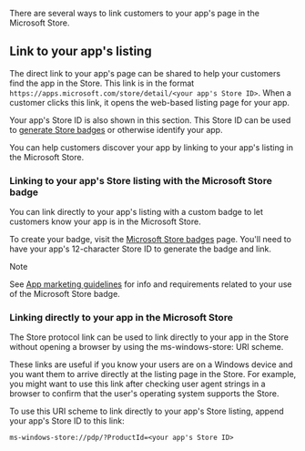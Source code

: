 There are several ways to link customers to your app's page in the Microsoft Store.

## Link to your app's listing

The direct link to your app's page can be shared to help your customers find the app in the Store. This link is in the format `https://apps.microsoft.com/store/detail/<your app's Store ID>`. When a customer clicks this link, it opens the web-based listing page for your app.

Your app's Store ID is also shown in this section. This Store ID can be used to [generate Store badges](https://developer.microsoft.com/store/badges) or otherwise identify your app.

You can help customers discover your app by linking to your app's listing in the Microsoft Store.

### Linking to your app's Store listing with the Microsoft Store badge

You can link directly to your app's listing with a custom badge to let customers know your app is in the Microsoft Store.

To create your badge, visit the [Microsoft Store badges](https://developer.microsoft.com/store/badges) page. You'll need to have your app's 12-character Store ID to generate the badge and link.

> [!NOTE]
> See [App marketing guidelines](/uwp/publish/app-marketing-guidelines) for info and requirements related to your use of the Microsoft Store badge.

### Linking directly to your app in the Microsoft Store

The Store protocol link can be used to link directly to your app in the Store without opening a browser by using the ms-windows-store: URI scheme.

These links are useful if you know your users are on a Windows device and you want them to arrive directly at the listing page in the Store. For example, you might want to use this link after checking user agent strings in a browser to confirm that the user's operating system supports the Store.

To use this URI scheme to link directly to your app's Store listing, append your app's Store ID to this link:

`ms-windows-store://pdp/?ProductId=<your app's Store ID>`
